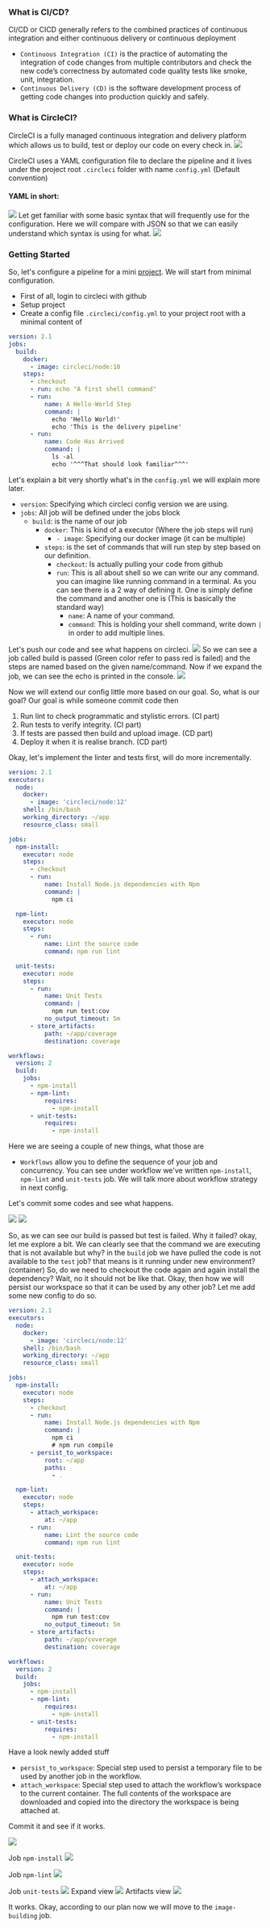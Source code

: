 ### What is CI/CD?
CI/CD or CICD generally refers to the combined practices of continuous integration and either continuous delivery or continuous deployment
- `Continuous Integration (CI)` is the practice of automating the integration of code changes from multiple contributors and check the new code’s correctness by automated code quality tests like smoke, unit, integration.
- `Continuous Delivery (CD)` is the software development process of getting code changes into production quickly and safely.


### What is CircleCI?
CircleCI is a fully managed continuous integration and delivery platform which allows us to build, test or deploy our code on every check in.
<img src="./assets/cicd-process.png">

CircleCI uses a YAML configuration file to declare the pipeline and it lives under the project root `.circleci` folder with name `config.yml` (Default convention)

#### YAML in short:
<img src="./assets/yaml.jpg">
Let get familiar with some basic syntax that will frequently use for the configuration. 
Here we will compare with JSON so that we can easily understand which syntax is using for what.
<img src="./assets/json-vs-yaml.png">

### Getting Started
So, let's configure a pipeline for a mini [project](https://github.com/shamrat17/todo-nestjs.git). We will start from minimal configuration.
- First of all, login to circleci with github
- Setup project
- Create a config file `.circleci/config.yml` to your project root with a minimal content of
```yml
version: 2.1
jobs:
  build:
    docker:
      - image: circleci/node:10
    steps:
      - checkout
      - run: echo "A first shell command"
      - run:
          name: A Hello-World Step
          command: |
            echo 'Hello World!'
            echo 'This is the delivery pipeline'
      - run:
          name: Code Has Arrived
          command: |
            ls -al
            echo '^^^That should look familiar^^^'

```
Let's explain a bit very shortly what's in the `config.yml` we will explain more later.

- `version`: Specifying which circleci config version we are using.
- `jobs`: All job will be defined under the jobs block
    - `build`: is the name of our job
        - `docker`: This is kind of a executor (Where the job steps will run)
            - `- image`: Specifying our docker image (it can be multiple)
        - `steps`: is the set of commands that will run step by step based on our definition.
            - `checkout`: Is actually pulling your code from github
            - `run`: This is all about shell so we can write our any command. you can imagine like running command in a terminal. As you can see there is a 2 way of defining it. One is simply define the command and another one is (This is basically the standard way)
                - `name`: A name of your command.
                - `command`: This is holding your shell command, write down `|` in order to add multiple lines.

Let's push our code and see what happens on circleci.
<Image src="./assets/init-build.png">
So we can see a job called build is passed (Green color refer to pass red is failed) and the steps are named based on the given name/command. 
Now if we expand the job, we can see the echo is printed in the console.
<Image src="./assets/init-build-steps.png">


Now we will extend our config little more based on our goal. So, what is our goal? Our goal is while someone commit code then 
1. Run lint to check programmatic and stylistic errors. (CI part)
2. Run tests to verify integrity. (CI part)
3. If tests are passed then build and upload image. (CD part)
4. Deploy it when it is realise branch. (CD part)

Okay, let's implement the linter and tests first, will do more incrementally.

```yaml
version: 2.1
executors:
  node:
    docker:
      - image: 'circleci/node:12'
    shell: /bin/bash
    working_directory: ~/app
    resource_class: small

jobs:
  npm-install:
    executor: node
    steps:
      - checkout
      - run:
          name: Install Node.js dependencies with Npm
          command: |
            npm ci

  npm-lint:
    executor: node
    steps:
      - run:
          name: Lint the source code
          command: npm run lint

  unit-tests:
    executor: node
    steps:
      - run:
          name: Unit Tests
          command: |
            npm run test:cov
          no_output_timeout: 5m
      - store_artifacts:
          path: ~/app/coverage
          destination: coverage

workflows:
  version: 2
  build:
    jobs:
      - npm-install
      - npm-lint:
          requires:
            - npm-install
      - unit-tests:
          requires:
            - npm-install
```

Here we are seeing a couple of new things, what those are

- `Workflows` allow you to define the sequence of your job and concurrency. You can see under workflow we've written `npm-install`, `npm-lint` and `unit-tests` job. We will talk more about workflow strategy in next config.

Let's commit some codes and see what happens.

<Image src="./assets/workflow-1.png">
<Image src="./assets/workflow-1-error.png">

So, as we can see our build is passed but test is failed. Why it failed? okay, let me explore a bit. We can clearly see that the command we are executing that is not available but why? in the `build` job we have pulled the code is not available to the `test` job? that means is it running under new environment? (container) So, do we need to checkout the code again and again install the dependency? Wait, no it should not be like that. Okay, then how we will persist our workspace so that it can be used by any other job? Let me add some new config to do so.

```yaml
version: 2.1
executors:
  node:
    docker:
      - image: 'circleci/node:12'
    shell: /bin/bash
    working_directory: ~/app
    resource_class: small

jobs:
  npm-install:
    executor: node
    steps:
      - checkout
      - run:
          name: Install Node.js dependencies with Npm
          command: |
            npm ci
            # npm run compile
      - persist_to_workspace:
          root: ~/app
          paths:
            - .

  npm-lint:
    executor: node
    steps:
      - attach_workspace:
          at: ~/app
      - run:
          name: Lint the source code
          command: npm run lint

  unit-tests:
    executor: node
    steps:
      - attach_workspace:
          at: ~/app
      - run:
          name: Unit Tests
          command: |
            npm run test:cov
          no_output_timeout: 5m
      - store_artifacts:
          path: ~/app/coverage
          destination: coverage

workflows:
  version: 2
  build:
    jobs:
      - npm-install
      - npm-lint:
          requires:
            - npm-install
      - unit-tests:
          requires:
            - npm-install
```

Have a look newly added stuff
- `persist_to_workspace`: Special step used to persist a temporary file to be used by another job in the workflow.
- `attach_workspace`: Special step used to attach the workflow’s workspace to the current container. The full contents of the workspace are downloaded and copied into the directory the workspace is being attached at.

Commit it and see if it works.

<Image src="./assets/workflow-2.png">

Job `npm-install`
<Image src="./assets/workflow-2-npm-install.png">

Job `npm-lint`
<Image src="./assets/workflow-2-npm-lint.png">

Job `unit-tests`
<Image src="./assets/workflow-2-unit-test.png">
Expand view
<Image src="./assets/workflow-2-unit-test-expand.png">
Artifacts view
<Image src="./assets/workflow-2-unit-test-artifacts.png">


It works. Okay, according to our plan now we will move to the `image-building` job.


